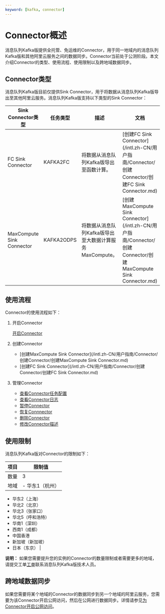 ```yaml
---
keyword: [kafka, connector]
---
```


# Connector概述

消息队列Kafka版提供全托管、免运维的Connector，用于同一地域内的消息队列Kafka版和其他阿里云服务之间的数据同步。Connector当前处于公测阶段。本文介绍Connector的类型、使用流程、使用限制以及跨地域数据同步。

## Connector类型

消息队列Kafka版目前仅提供Sink Connector，用于将数据从消息队列Kafka版导出至其他阿里云服务。消息队列Kafka版支持以下类型的Sink Connector：

|Sink Connector类型|任务类型|描述|文档|
|----------------|----|--|--|
|FC Sink Connector|KAFKA2FC|将数据从消息队列Kafka版导出至函数计算。|[创建FC Sink Connector](/intl.zh-CN/用户指南/Connector/创建Connector/创建FC Sink Connector.md)|
|MaxCompute Sink Connector|KAFKA2ODPS|将数据从消息队列Kafka版导出至大数据计算服务MaxCompute。|[创建MaxCompute Sink Connector](/intl.zh-CN/用户指南/Connector/创建Connector/创建MaxCompute Sink Connector.md)|

## 使用流程

Connector的使用流程如下：

1.  开启Connector

    [开启Connector](/intl.zh-CN/用户指南/Connector/开启Connector.md)

2.  创建Connector
    -   [创建MaxCompute Sink Connector](/intl.zh-CN/用户指南/Connector/创建Connector/创建MaxCompute Sink Connector.md)
    -   [创建FC Sink Connector](/intl.zh-CN/用户指南/Connector/创建Connector/创建FC Sink Connector.md)
3.  管理Connector
    -   [查看Connector任务配置](/intl.zh-CN/用户指南/Connector/查看Connector任务配置.md)
    -   [查看Connector日志](/intl.zh-CN/用户指南/Connector/查看Connector日志.md)
    -   [暂停Connector]()
    -   [恢复Connnector]()
    -   [删除Connector](/intl.zh-CN/用户指南/Connector/删除Connector.md)
    -   [修改Connector描述](/intl.zh-CN/用户指南/Connector/修改Connector描述.md)

## 使用限制

消息队列Kafka版对Connector的限制如下：

|项目|限制值|
|--|---|
|数量|3|
|地域|-   华东1（杭州）
-   华东2（上海）
-   华北2（北京）
-   华北3（张家口）
-   华北5（呼和浩特）
-   华南1（深圳）
-   西南1（成都）
-   中国香港
-   新加坡（新加坡）
-   日本（东京） |

**说明：** 如果您需要提升您的实例的Connector的数量限制或者需要更多的地域，请提交工单[工单](https://workorder-intl.console.aliyun.com/#/ticket/add/?productId=1352)联系消息队列Kafka版技术人员。

## 跨地域数据同步

如果您需要将某个地域的Connector的数据同步到另一个地域的阿里云服务，您需要为该Connector开启公网访问，然后在公网进行数据同步。详情请参见[为Connector开启公网访问](/intl.zh-CN/用户指南/Connector/为Connector开启公网访问.md)。

